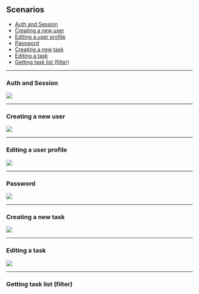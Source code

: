 ## Scenarios

* [Auth and Session](#auth-and-session)
* [Сreating a new user](#сreating-a-new-user)
* [Editing a user profile](#editing-a-user-profile)
* [Password](#password)
* [Сreating a new task](#creating-a-new-task)
* [Editing a task](#editing-a-task)
* [Getting task list (filter)](#getting-task-list-(filter))

---

### Auth and Session

![](1.svg)

---

### Сreating a new user

![](2.svg)

---

### Editing a user profile

![](3.svg)

---

### Password

![](4.svg)

---

### Сreating a new task

![](5.svg)

---

### Editing a task

![](6.svg)

---

### Getting task list (filter)
